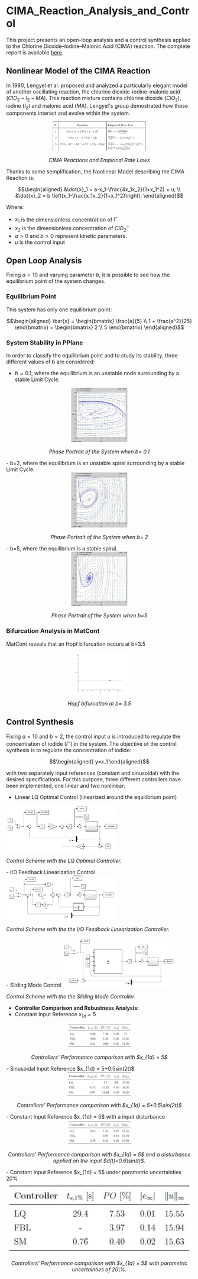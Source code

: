 # CIMA_Reaction_Analysis_and_Control
This project presents an open-loop analysis and a control synthesis applied to the Chlorine Dioxide–Iodine–Malonic Acid (CIMA) reaction. 
The complete report is available [here](./CIMA_Reaction_ROMANO.pdf).

## Nonlinear Model of the CIMA Reaction
In 1990, Lengyel et al. proposed and analyzed a particularly elegant model of another oscillating reaction, the chlorine dioxide-iodine-malonic acid $(ClO_2-I_2-MA)$. This reaction mixture contains chlorine dioxide $(ClO_2)$, iodine $(I_2)$ and malonic acid $(MA)$. Lengyel's group demostrated how these components interact and evolve within the system.
<div align="center">
  <img src="./media/Chemical_React.jpg" alt="CIMA Reactions and Empirical Rate Laws" width="50%">
  <p><em>CIMA Reactions and Empirical Rate Laws</em></p>
</div>
Thanks to some semplification, the Nonlinear Model describing the CIMA Reaction is:

```math
\begin{aligned}
&\dot{x}_1 = a-x_1-\frac{4x_1x_2}{1+x_1^2} + u;
\\
&\dot{x}_2 = b \left(x_1-\frac{x_1x_2}{1+x_1^2}\right);
\end{aligned}
```
Where:
- $x_1$ is the dimensionless concentration of $I^-$ 
- $x_2$ is the dimensionless concentration of $ClO_2^-$
- $a >0$ and $b >0$ represent kinetic parameters.
- $u$ is the control input

## Open Loop Analysis 
Fixing $a= 10$ and varying parameter $b$, it is possible to see how the equilibrium point of the system changes.
### Equilibrium Point
This system has only one equilibrium point:
 ```math
\begin{aligned}
\bar{x} = \begin{bmatrix}
     \frac{a}{5} \\ 1 + \frac{a^2}{25}
\end{bmatrix} = \begin{bmatrix}
     2 \\ 5
\end{bmatrix}

\end{aligned}
```
### System Stability in PPlane
In order to classify the equilibrium point and to study its stability, three different values of b are considered:
- $b= 0.1$, where the equilibrium is an unstable node surrounding by a stable Limit Cycle.
<div align="center">
  <img src="./media/pplane_b0_1_diag.jpg" alt="Phase Portrait of the System when b=0.1. The trajectories initially diverge from the equilibrium and then they are attracted to the stable limit cycle." width="30%">
  <p><em>Phase Portrait of the System when b= 0.1</em></p>
</div>
- b=2, where the equilibrium is an unstable spiral surrounding by a stable Limit Cycle.
<div align="center">
  <img src="./media/pplane_b2_diag.jpg" alt="Phase Portrait of the System when b=2. The trajectories are firstly repelled by the unstable equilibrium, then they are attracted to the stable limit cycle." width="30%">
  <p><em>Phase Portrait of the System when b= 2</em></p>
</div>
- b=5, where the equilibrium is a stable spiral. 
  <div align="center">
  <img src="./media/pplane_b5_diag.jpg" alt="Phase Portrait of the System when b=5. The trajectories are attracted by the stable spiral." width="30%">
  <p><em>Phase Portrait of the System when b=5</em></p>
  </div>
  
### Bifurcation Analysis in MatCont
MatCont reveals that an Hopf bifurcation occurs at b=3.5
<div align="center">
  <img src="./media/matcont_bif.jpg" alt="Hopf bifurcation at b= 3.5." width="30%">
  <p><em>Hopf bifurcation at b= 3.5</em></p>
</div>

## Control Synthesis 
Fixing $a= 10$ and $b=2$, the control input $u$ is introduced to regulate the concentration of iodide $(I^-)$ in the system. The objective of the control synthesis is to regulate the concentration of iodide:
```math
\begin{aligned}
y=x_1
\end{aligned}
```
with two separately input references (constant and sinusoidal) with the desired specifications. 
For this purpose, three different controllers have been implemented, one linear and two nonlinear:
- Linear LQ Optimal Control (linearized around the equilibrium point)
<img src="./media/LQ_schema.jpg" alt="Control Scheme with the LQ Optimal Controller." width="60%">
  <p><em>Control Scheme with the LQ Optimal Controller.</em></p>
</div>
- I/O Feedback Linearization Control
<img src="./media/FBL_schema.jpg" alt="Control Scheme with the I/O Feedback Linearization Controller." width="60%">
  <p><em>Control Scheme with the the I/O Feedback Linearization Controller.</em></p>
</div>
- Sliding Mode Control
<img src="./media/SM_schema.jpg" alt="Control Scheme with the Sliding Mode Controller." width="60%">
  <p><em>Control Scheme with the the Sliding Mode Controller.</em></p>
</div>

- **Controller Comparison and Robustness Analysis:**
- Constant Input Reference $x_{1d} = 5$
<div align="center">
  <img src="./media/Comparison_const_ref.jpg" alt="Performance comparison of LQ, FBL and SM Controllers with $x_{1d} = 5$ without parametric uncertainties or disturbances." width="35%">
  <p><em>Controllers' Performance comparison with $x_{1d} = 5$ </em></p>
</div> 
- Sinusoidal Input Reference $x_{1d} = 5+0.5sin(2t)$
<div align="center">
  <img src="./media/Comparison_sin_ref.jpg" alt="Performance comparison of LQ, FBL and SM Controllers with $x_{1d} = 5+0.5\sin(2t)$ without parametric uncertainties or disturbances." width="35%">
  <p><em>Controllers' Performance comparison with $x_{1d} = 5+0.5\sin(2t)$ </em></p>
</div> 
- Constant Input Reference $x_{1d} = 5$ with a input disturbance 
<div align="center">
  <img src="./media/Comparison_dist.jpg" alt="Performance comparison of LQ, FBL and SM Controllers with $x_{1d} = 5$ and a disturbance applied on the input $d(t)=0.6\sin(t)$." width="35%">
  <p><em> Controllers' Performance comparison with $x_{1d} = 5$ and a disturbance applied on the input $d(t)=0.6\sin(t)$. </em></p>
</div> 
- Constant Input Reference $x_{1d} = 5$ under parametric uncertainties 20%
<div align="center">
  <img src="./media/Comparison_dist.jpg" alt="Performance comparison of LQ, FBL and SM Controllers with $x_{1d} = 5$ with parametric uncertainties of 20\%." width="350%">
  <p><em>Controllers' Performance comparison with $x_{1d} = 5$ with parametric uncertainties of 20\%. </em></p>
</div> 

